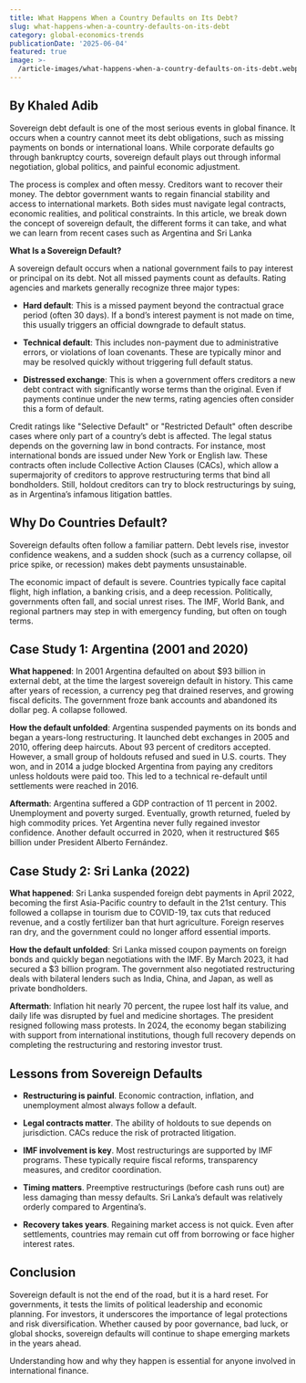 ```yaml
---
title: What Happens When a Country Defaults on Its Debt?
slug: what-happens-when-a-country-defaults-on-its-debt
category: global-economics-trends
publicationDate: '2025-06-04'
featured: true
image: >-
  /article-images/what-happens-when-a-country-defaults-on-its-debt.webp
---
```


## By Khaled Adib

Sovereign debt default is one of the most serious events in global finance. It occurs when a country cannot meet its debt obligations, such as missing payments on bonds or international loans. While corporate defaults go through bankruptcy courts, sovereign default plays out through informal negotiation, global politics, and painful economic adjustment.

The process is complex and often messy. Creditors want to recover their money. The debtor government wants to regain financial stability and access to international markets. Both sides must navigate legal contracts, economic realities, and political constraints. In this article, we break down the concept of sovereign default, the different forms it can take, and what we can learn from recent cases such as Argentina and Sri Lanka

**What Is a Sovereign Default?**

A sovereign default occurs when a national government fails to pay interest or principal on its debt. Not all missed payments count as defaults. Rating agencies and markets generally recognize three major types:

- **Hard default**: This is a missed payment beyond the contractual grace period (often 30 days). If a bond’s interest payment is not made on time, this usually triggers an official downgrade to default status.

- **Technical default**: This includes non-payment due to administrative errors, or violations of loan covenants. These are typically minor and may be resolved quickly without triggering full default status.

- **Distressed exchange**: This is when a government offers creditors a new debt contract with significantly worse terms than the original. Even if payments continue under the new terms, rating agencies often consider this a form of default.

Credit ratings like "Selective Default" or "Restricted Default" often describe cases where only part of a country’s debt is affected. The legal status depends on the governing law in bond contracts. For instance, most international bonds are issued under New York or English law. These contracts often include Collective Action Clauses (CACs), which allow a supermajority of creditors to approve restructuring terms that bind all bondholders. Still, holdout creditors can try to block restructurings by suing, as in Argentina’s infamous litigation battles.


## **Why Do Countries Default?**

Sovereign defaults often follow a familiar pattern. Debt levels rise, investor confidence weakens, and a sudden shock (such as a currency collapse, oil price spike, or recession) makes debt payments unsustainable.

The economic impact of default is severe. Countries typically face capital flight, high inflation, a banking crisis, and a deep recession. Politically, governments often fall, and social unrest rises. The IMF, World Bank, and regional partners may step in with emergency funding, but often on tough terms.


## **Case Study 1: Argentina (2001 and 2020)**

**What happened**: In 2001 Argentina defaulted on about $93 billion in external debt, at the time the largest sovereign default in history. This came after years of recession, a currency peg that drained reserves, and growing fiscal deficits. The government froze bank accounts and abandoned its dollar peg. A collapse followed.

**How the default unfolded**: Argentina suspended payments on its bonds and began a years-long restructuring. It launched debt exchanges in 2005 and 2010, offering deep haircuts. About 93 percent of creditors accepted. However, a small group of holdouts refused and sued in U.S. courts. They won, and in 2014 a judge blocked Argentina from paying any creditors unless holdouts were paid too. This led to a technical re-default until settlements were reached in 2016.

**Aftermath**: Argentina suffered a GDP contraction of 11 percent in 2002. Unemployment and poverty surged. Eventually, growth returned, fueled by high commodity prices. Yet Argentina never fully regained investor confidence. Another default occurred in 2020, when it restructured $65 billion under President Alberto Fernández.


## **Case Study 2: Sri Lanka (2022)**

**What happened**: Sri Lanka suspended foreign debt payments in April 2022, becoming the first Asia-Pacific country to default in the 21st century. This followed a collapse in tourism due to COVID-19, tax cuts that reduced revenue, and a costly fertilizer ban that hurt agriculture. Foreign reserves ran dry, and the government could no longer afford essential imports.

**How the default unfolded**: Sri Lanka missed coupon payments on foreign bonds and quickly began negotiations with the IMF. By March 2023, it had secured a $3 billion program. The government also negotiated restructuring deals with bilateral lenders such as India, China, and Japan, as well as private bondholders.

**Aftermath**: Inflation hit nearly 70 percent, the rupee lost half its value, and daily life was disrupted by fuel and medicine shortages. The president resigned following mass protests. In 2024, the economy began stabilizing with support from international institutions, though full recovery depends on completing the restructuring and restoring investor trust.


## **Lessons from Sovereign Defaults**

- **Restructuring is painful**. Economic contraction, inflation, and unemployment almost always follow a default.

- **Legal contracts matter**. The ability of holdouts to sue depends on jurisdiction. CACs reduce the risk of protracted litigation.

- **IMF involvement is key**. Most restructurings are supported by IMF programs. These typically require fiscal reforms, transparency measures, and creditor coordination.

- **Timing matters**. Preemptive restructurings (before cash runs out) are less damaging than messy defaults. Sri Lanka’s default was relatively orderly compared to Argentina’s.

- **Recovery takes years**. Regaining market access is not quick. Even after settlements, countries may remain cut off from borrowing or face higher interest rates.


## **Conclusion**

Sovereign default is not the end of the road, but it is a hard reset. For governments, it tests the limits of political leadership and economic planning. For investors, it underscores the importance of legal protections and risk diversification. Whether caused by poor governance, bad luck, or global shocks, sovereign defaults will continue to shape emerging markets in the years ahead.

Understanding how and why they happen is essential for anyone involved in international finance.

